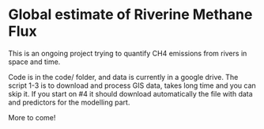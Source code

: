 # Global estimate of Riverine Methane Flux

This is an ongoing project trying to quantify CH4 emissions from rivers in space and time.

Code is in the code/ folder, and data is currently in a google drive. The script 1-3 is to download and process GIS data, takes long time and you can skip it. If you start on #4 it should download automatically the file with data and predictors for the modelling part.


More to come!

